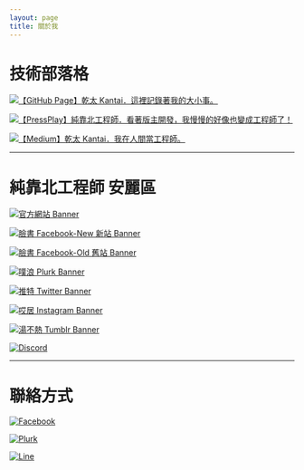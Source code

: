 ```yaml
---
layout: page
title: 關於我
---
```


# 技術部落格

[![【GitHub Page】乾太 Kantai．這裡記錄著我的大小事。](https://i.imgur.com/c7TyZN3.png)](https://kantai235.github.io)

[![【PressPlay】純靠北工程師．看著版主開發，我慢慢的好像也變成工程師了！](https://i.imgur.com/BphZjj1.png)](https://pressplay.cc/kaobei.engineer)

[![【Medium】乾太 Kantai．我在人間當工程師。](https://i.imgur.com/op94EBV.png)](https://medium.com/@kantai_developer)

---

# 純靠北工程師 安麗區

[![官方網站 Banner](https://i.imgur.com/Zl6Mrfs.png)](https://kaobei.engineer)

[![臉書 Facebook-New 新站 Banner](https://i.imgur.com/zgwvd6x.png)](https://www.facebook.com/kaobei.engineer)

[![臉書 Facebook-Old 舊站 Banner](https://i.imgur.com/3qOl69x.png)](https://www.facebook.com/init.kobeengineer)

[![噗浪 Plurk Banner](https://i.imgur.com/SFcRaLN.png)](https://www.plurk.com/kaobei_engineer)

[![推特 Twitter Banner](https://i.imgur.com/aPI28fr.png)](https://twitter.com/kaobei_engineer)

[![哎居 Instagram Banner](https://i.imgur.com/6FgkF3R.png)](https://www.instagram.com/kaobei.engineer)

[![湯不熱 Tumblr Banner](https://i.imgur.com/dffwOx9.png)](https://kaobei-engineer.tumblr.com)

[![Discord](https://i.imgur.com/tknHq2i.png)](https://discord.gg/tPhnrs2)

---

# 聯絡方式

[![Facebook](https://i.imgur.com/PggwmxS.png)](https://www.facebook.com/kantai.zeng)

[![Plurk](https://i.imgur.com/mtELyps.png)](https://www.plurk.com/huevo235)

[![Line](https://i.imgur.com/wLcjIXP.png)](https://line.me/ti/p/hSxpdkHxPp)
